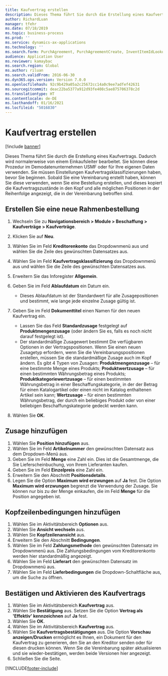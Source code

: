 ```yaml
---
title: Kaufvertrag erstellen
description: Dieses Thema führt Sie durch die Erstellung eines Kaufvertrags.
author: RichardLuan
manager: tfehr
ms.date: 07/18/2019
ms.topic: business-process
ms.prod: ''
ms.service: dynamics-ax-applications
ms.technology: ''
ms.search.form: PurchAgreement, PurchAgreementCreate, InventItemIdLookupSimple, AgreementConfirmRunForm, PurchAgreementHistory
audience: Application User
ms.reviewer: kamaybac
ms.search.region: Global
ms.author: riluan
ms.search.validFrom: 2016-06-30
ms.dyn365.ops.version: Version 7.0.0
ms.openlocfilehash: 92c9b429a05a2c25672cc14a0c9ee7adfef42631
ms.sourcegitcommit: deac22ba5377a912d93fe408c5ae875706378c2d
ms.translationtype: HT
ms.contentlocale: de-DE
ms.lasthandoff: 01/16/2021
ms.locfileid: "5016830"
---
```

# <a name="create-a-purchase-agreement"></a>Kaufvertrag erstellen

[!include [banner](../../includes/banner.md)]

Dieses Thema führt Sie durch die Erstellung eines Kaufvertrags. Dadurch wird normalerweise von einem Einkaufsleiter bearbeitet. Sie können diese Prozedur im Demodatenunternehmen USMF oder für Ihre eigenen Daten verwenden. Sie müssen Einstellungen Kaufvertragsklassifizierungen haben, bevor Sie beginnen. Sobald Sie eine Vereinbarung erstellt haben, können Sie diese verwenden, wenn Sie eine Bestellung erstellen, und dieses kopiert die Kaufvertragszustände in den Kopf und alle möglichen Positionen in der Reihenfolge angezeigt, die in der Vereinbarung betroffen sind.


## <a name="create-a-new-purchase-agreement"></a>Erstellen Sie eine neue Rahmenbestellung
1. Wechseln Sie zu **Navigationsbereich > Module > Beschaffung > Kaufverträge > Kaufverträge**.
2. Klicken Sie auf **Neu**.
3. Wählen Sie im Feld **Kreditorenkonto** das Dropdownmenü aus und wählen Sie die Zeile des gewünschten Datensatzes aus.
4. Wählen Sie im Feld **Kaufvertragsklassifizierung** das Dropdownmenü aus und wählen Sie die Zeile des gewünschten Datensatzes aus.
5. Erweitern Sie das Inforegister **Allgemein**.
6. Geben Sie im Feld **Ablaufdatum** ein Datum ein.

    - Dieses Ablaufdatum ist der Standardwert für alle Zusagepositionen und bestimmt, wie lange jede einzelne Zusage gültig ist.  

7. Geben Sie im Feld **Dokumenttitel** einen Namen für den neuen Kaufvertrag ein.

    - Lassen Sie das Feld **Standardzusage** festgelegt auf **Produktmengenzusage** (oder ändern Sie es, falls es noch nicht darauf festgelegt ist).  
    - Der standardmäßige Zusagewert bestimmt Die verfügbaren Optionen in der Vertragspositionen. Wenn Sie einen neuen Zusagetyp erfordern, wenn Sie die Vereinbarungspositionen erstellen, müssen Sie die standardmäßige Zusage auch im Kopf ändern. Es gibt 4 Typen von Zusagen: **Produktmengenzusage** – für eine bestimmte Menge eines Produkts; **Produktwertzusage** – für einen bestimmten Währungsbetrag eines Produkts; **Produktkategoriewertzusage** – für einen bestimmten Währungsbetrag in einer Beschaffungskategorie, in der der Betrag für einen Katalogartikel oder einen nicht im Katalog enthaltenen Artikel sein kann; **Wertzusage** – für einen bestimmten Währungsbetrag, der durch ein beliebiges Produkt oder von einer beliebigen Beschaffungskategorie gedeckt werden kann.  

8. Wählen Sie **OK**.

## <a name="add-a-commitment"></a>Zusage hinzufügen
1. Wählen Sie **Position hinzufügen** aus.
2. Wählen Sie im Feld **Artikelnummer** den gewünschten Datensatz aus dem Dropdown-Menü aus.
3. Geben Sie im Feld **Menge** eine Zahl ein. Dies ist die Gesamtmenge, die Sie Lieferscheinbuchung, von Ihrem Lieferanten kaufen.  
4. Geben Sie im Feld **Einzelpreis** eine Zahl ein.
5. Erweitern Sie den Abschnitt **Positionsdetails**.
6. Legen Sie die Option **Maximum wird erzwungen** auf **Ja** fest. Die Option **Maximum wird erzwungen** begrenzt die Verwendung der Zusage. Sie können nur bis zu der Menge einkaufen, die im Feld **Menge** für die Position angegeben ist.  

## <a name="add-header-conditions"></a>Kopfzeilenbedingungen hinzufügen
1. Wählen Sie im Aktivitätsbereich **Optionen** aus.
2. Wählen Sie **Ansicht wechseln** aus.
3. Wählen Sie **Kopfzeilenansicht** aus.
4. Erweitern Sie den Abschnitt **Bedingungen**.
5. Wählen Sie im Feld **Zahlungsmethode** den gewünschten Datensatz im Dropdownmenü aus. Die Zahlungsbedingungen vom Kreditorenkonto werden hier standardmäßig angezeigt.  
6. Wählen Sie im Feld **Lieferart** den gewünschten Datensatz im Dropdownmenü aus.
7. Wählen Sie im Feld **Lieferbedingungen** die Dropdown-Schaltfläche aus, um die Suche zu öffnen.

## <a name="confirm-and-activate-the-agreement"></a>Bestätigen und Aktivieren des Kaufvertrags
1. Wählen Sie im Aktivitätsbereich **Kaufvertrag** aus.
2. Wählen Sie **Bestätigung** aus. Setzen Sie die Option **Vertrag als 'Effektiv' kennzeichnen** auf **Ja** fest.  
3. Wählen Sie **OK**.
4. Wählen Sie im Aktivitätsbereich **Kaufvertrag** aus.
5. Wählen Sie **Kaufvertragsbestätigungen** aus. Die Option **Vorschau anzeigen/Drucken** ermöglicht es Ihnen, ein Dokument für den Kaufvertrag zu generieren, den Sie an den Kreditor senden oder für diesen drucken können. Wenn Sie die Vereinbarung später aktualisieren und sie wieder-bestätigen, werden beide Versionen hier angezeigt.  
6. Schließen Sie die Seite.



[!INCLUDE[footer-include](../../../includes/footer-banner.md)]